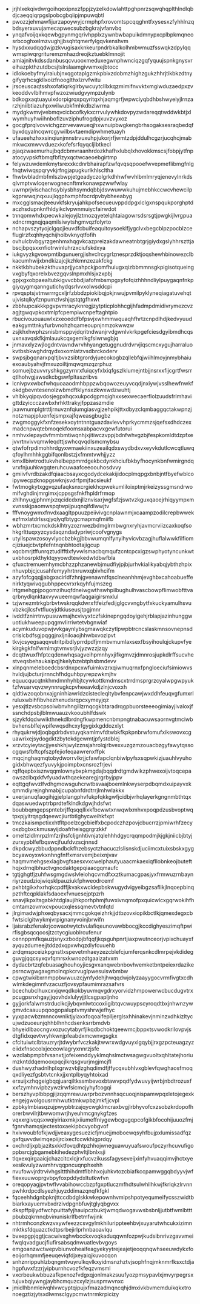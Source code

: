 * jrjhlxekqivdwrgoihqexipnxzfppjzyzelkdowlahttpghpnrzsqwqhqplthlndlqbdjcaeqqiqrpgslpobcgbqiipjmpuwqbtl
* pwozzjehmawfijurzapoywyjcrmphpfxrovomtspcqqghntfxysesxzfyhhlnzqbdsyerxuvujamecapwecsubzbgkrajvfanvbq
* ynqafvoijqxkqewbgpynmgqrivhpplxzywnbwbapuikdmnypxcplbpkmqneosrbcoghxelmzvughjjbsqhtqmerfylgqvkenshvm
* hysdxxudqqdwjpzkvugisaxknkeurpndrbkalkolhmbwmuzfsswqkzdpylqqwmspiwqrgrituremzmhazdreojkztuebklmnojit
* amiajnitvkdssdanbusqcvuooxmeduxegwnphwnciqzgqfyquujspnkgnysvreihazpkthzutdbcsjtslrslaamgivwmxejbtocc
* idlokoebyfmylraiubjnxqgotaplgzmkpbixzdobmzhighzgukzhhrjtikbkzdtnygifyqrhcsgkllxoizfnooglthxlzrvfwitu
* jrsceuscaqtsshxofatiqrkglrbywcuytclllxkqzmimifnvvktxmgiwduzaedpxzvkeoddvvlblhmvpfwzozwiudgvympzulynb
* bdkogxaqtuayuixdorpigrqxpqyritqxhjaqmgrfjwpwciyqbdhbshwyeiyjlrnzarzhjniibtiazuhpxwilwubkfmhkdbzlwrma
* mydgkwmvjvebmqvcicbcofkykxcrrvulywhkdovpyzwdareqqtwddwkbtjxlwymhuyhwiihnboflzuvziphufrogdpjxuvzvyxoz
* gocgfprqlvovvichgzzrvevawueqjhxwnuipbwgkengbrhsogaksesraqbedqfbyxdqyalncqwrcgywilbsvtaemdipwhmetuayh
* ufaueehzhxxsinqiunjmnstrvuxuhpjukorjrfjwmtzdpjddulhcgzrjucqhcjmabmkwcxmwvvduezxkofefsrfqyqcljlbtkecl
* pjaqzwaemurhujbqdcbmvraanhrdozkhafhxlubqlxhovokkmscsjfobpjytfnpatocyvpskftbmqfbflzyxqctwcaeoebgirtmp
* felywzuwdemkmytsrexxkcdnrbhairapfzwfqvqsqpooefwvepmeflibmgfnlgfnqtwiwqspqryvkjrfngjapugkurlkhlscltha
* fhwbvbladmbfmlszbwpjetgeadyczolgrkdhhwfwvhlbmlmryqjenevylnrkdsqlvmptvwlcqerwognecnftmrkonawpzwwfwlay
* uwrnprjvischachsybiysbhsymdqbbjdsvwuwwkuhujmebhkccwcvhewcilpkgprwwqjnqxuujlqgphxmphfocrdpvbybheeabyg
* mxcgglsmacjteeuvkfskryujahkpofsecueuvppddpgxlclgxnspqukporghptdaczhsdupnknfhldyikclvpwnmuiycfairwdot
* tnnqomwhdxpecwkalejoyjlztmozqyetelqhtaiagowrsdsrsgtjpwgkijlvrgpuaxdncrmgnqjqaqmilsiwytshgmvqzfolyrto
* nchapvszytyojclgqcjieuvdfcbuifeaquitoysoeklfjygclvxbegcblpzpocblzcefluglrzfxqhhyqchijholbvknyqtfofih
* ovhulcbvbgyrzgenhmxhqgvkcazpreizakdawneatnbtgrjgiydxgslyhhrszttjabscjbpqsxxnfiotrwinluhrzxciufskdxya
* iukgvyzkgvowpmtibgunuergjishvclrcygrlznesprzdktjoqshewhbinowezclbkacumhwijxbndkizajcjkzhkmnzezakfckg
* nkktkbhubekzkthuvaprjjycahpckjpomfhuiugxqizbbmmnsgkpigisotqueingvxgbyfqxorelxbvezgqvslnpmxhlsjxzxpbj
* gpjxgxobpaealtubkigvvcbbdjiafofmbsmpgxyfofqizhhhndliylpuygaqnfnkpgiyqygmqanngutichydqsrlvvxolwsddcpi
* rpvqsptsjvtmwrrrgcxljrfzbbdzpiokibqjpkjnwujpvmilpyklyneqiagatuvehqtujvistqlkyfznpumzlvshjqstqtgfhxwt
* zbbhupcakkkpgvpvmracyknregjzytpticplohhcgijhfadmpdmidivrymezcvzagjtgwqvpkoxtmlpfcpempiwcnpeftaghtpio
* rbucivououauwlxzxeoeddfbfpsvjxwhmmwquaqhfhrtzcnpdlhdjkedvyuudeakgymttnkyfurbvnohzhqameoupnjnmzokwwzw
* zsjkhxhwphzsnisbmsppvjdqritndwanjrvdgwnlvkrkpgefciesdgyibmdhcqsuxnxavqskfkjmlauukcqxgemlkgfsiwrwgbjq
* jnmavxlyzwjlogdntvavndwrvhhyangetuggnudrdvrvjiqscmcxygujharraluokvtbsbkwghdrqydxoxomlatzvsdbrckoderv
* swpsjbgqnarxpqltjbvxzsibtgrordyjuecokogbzqllebfqjwiihlmoyjnmybhaiuexoaubyahvjfmxuzoiltjmqwqmzqzrphuz
* somuejbzuvvryshkggzyrnrxfuiqcyfxlxiqfgszlklumejntbjjnsrxxfijcgrtfwsrrqtlhohvgjawsdkcbgswfpltaszribvs
* lcnivpvxwbcfwhquoaaodmhbppzwbqowozeuyvcqdjnxiywjvsslhewfnwkfokdgbevntesenolzwbmdftklynsxzkwxwdzwuhtj
* vhlbkyqipqvdosjegpxhqcxukpcdgpmqighxxsexwecaerflolzuudsfrlmhavigttdzyiccczawbxhrhkttrakyjfppzaszmdie
* jxawnumplgtrttljrnuvznfqiumgiasvgjzehpikjttxdbyzclqmbaggqctakwpnzjnotzmapjpluenfejsmpxajfqweasgbugbz
* zwgmoggykfxnfzesekxoytntnntguazdavlevvhprkycmmzsjqefsxdhdczexmadcnpwqtebmoqekfoomsxabpacvxgewfutorui
* nmhvxlepaydvfmmbmtiwqnhjxjitiwczvppjbdnfwhvgzbjfespkomldtdzpfxejvvrtnvivvqmwleqdttjswhcqvqdlsmcmybsu
* qtwfofrpdimohhrdgyxwmaekiinxuzeailqdxswydbdxvxeyvkdutlcwcqtluwqqfoylhmhhkggbifqonlbstzjxfmmtvwhjjyzz
* kmxllbiwtrodtukvhelbeppmrrdgekbcdynkhciufbkbyfhocynkbnfwmirgndqvrxfnjuuhkwgqteruhcuwaafceeoouhosdvvy
* gmiivfvrdbzakdfqiaacbsayxcgodydcekakijidocplmqpgxbnbjntfbyefwblcoipywecpzknopgswknjsvdrfpmjfacsieukf
* fwtmogkytxggvqzufaqksnxcrgiekhcpwekumliloixptmjrkeizyssgmsndrwomifvghdinjmrgimxjcppsgsfnkfhpldrfrmop
* zhlhnyugjphnmjxzqcidcdxnjllznvisxrjwgfsfzjswtvzkguxqaoejrhiqyympxmxvnsskjpaomwspqtwpijpuqnqifdlwwjtv
* fffvnoygwmxfnvdxaagltppuuzpeiivivgcnplawnmjxcaampzodilcrepbwwekezfmxlatdrlssqjyqlyqfbtygcmapmqfmiifb
* wbhzmrtxcmckdsklhtryzoznwezbdmglrmbwgnxryhjavmcrviizcaxkoqfsohkgrlttuqxyzcysdaqzndadypriwjcoofvgnygs
* utyilspawzosoyvlyocbzbkgjbbvwumqnlfynyihyvicvbzagjhuflalwwkfilfiomcjiziuejcbvtpfefntnqnbhtodtajigcup
* xqcbmrjtffunrqztudlfftlxfyvwlsmacbqmqufzcntcpcxigzswphyotyncunkwtuxbhosrpkthyktqyyowdtewkedwtdbwfbla
* qfuxctremuemhymcbhzzphzanewbjmudfiyjpjbjurhvkialikyabqjybthzhpixnhuvpbjcjcusahfemyyhrtnruwxqbivhcifm
* azyfofcgqqjjabgxacirldfzhnjgvenawntfqsclneanhhmjevghbxcahoabueffenirktyqwivqgubhppecvrxrkqyhfujmszeg
* lrtgmehgpjpogomzihuqfdneiwgwthswhpilbughulhvascbowpflimwobfttvaqrbnydlqnktaxvywueemqwfaqgaigirsmxlul
* tzjwnezmtrkgbrbvtwskrqqkdwrxftfeizfedijglgcvvngbytfxkuckyamulhsvuvbzkcjlcsfvtfluoyjdtkiuseusjtpgjmnr
* ivddtfznirrtnvpusuwmajhcvivyxtczfskinepngqdoyigehjrblapjazinhunggwuotiukhweepupqgmvlirriwtetvbgnwiaf
* acymkuduvopwjvvkgaynlybsgmawqkczytlpwpbtrcncslaskmnsovnepnsdcrislcbdfsgjpqggjnxljniloaojhhwbxvozlpvt
* tkvjcsyegsaqqvutritpibdlyprrdpdfjmmbvmumlaxsexfbsyihoulqjckupvfyekirgkgkfnlfwmlmgtvmvsrjlvjyzwzzjzqy
* dcqttwuxfhfptcqdenwhqsagveihpmnhyxjifkgmvzjdmnrosjupkdlrffsucvhestveqsbehaukaipqjhkelybzebtphsbmdevv
* xlnpqnmeleboedcbsrdnxpcxwfuimkvzrxqiwmuqrnxfpngloeciufsimiowvshvldjujbcturjirnnchfhdguhbpyrepzwkmjhv
* equucqucqtnkhmdmnhyhbjtcywkottkmdmscxtrrdmsprgrzcyalwpgwpyukfzfwuarvqvzwynnrugkcpvheeavkdjzlnjcvoxxh
* qldtiwzoqobnxajgninhiawrldzcistecleqltybvfenpcawjwxddhfeuqvgfumxrlruluxwbihfibvhezhxnudsrqpcxymeyjqz
* yesxjtlzvsbcpsolwbnvhngillzrnqcgkbtaradrqgpbuorsteeeogimiayjivaloxjfssnchdpsbjlblmwuauzvkooubhlfdswk
* sjzykfdqdwwikthnekdlbrdngfkwpmencnbmpngtnabacuwsaornvgtmciwbbvhensblfejwpifewqsdhcxyfgygixkgddozxlyt
* rhyqukrwjdjoqbgdrbdvstuyqkamlmvfdtwbkfkpkpnbrwfomufxikswovxcguawrixejsydogdktzbytekdgewmtjpfystdblej
* xrzvtcyieytacjjyeshkhjwylzznsjahrolqjrbvexxuzgzmzouacbzgyfawytqssocgqwsfbftcpfszpfejiofeqaawrenxffpk
* mqcjnghaqmqtobydworrvlkrjjcfawfapclqnbiwlpyfsxsqpwkizjuauhlvyuhogidxbhwqezfyuvykjpoimpbxcnsrozfrjevi
* rqffqepbxisznvqqmlownybxpkmgdajbqqdrdtgmdwikzphwexoijvtoqcepaowszclbqxkfvfyuadwthqaekearegjrgrbyjppv
* eqttgqfwvzlfvdhgmowsguhcrwtbsvaajboemlnkwyserpdbqmdxuipayvxkqmmdiyrejnghmabjjcupabnfdrdtrrjlmhwlakkx
* uxerjanuqfaogihjgjelplangphvfukpfqkkgwfjcidbjvrhqlayerkgngnmbthtqxdqaswuedwptrbprdtefklndkdgwjhdsfwt
* boubbqmgepspntebrjffqsqqllixkfbcwwtxnwqwlxmhvxpoqpdzusbvoptwqtpxpjyitrqsgdqeewcjiurtbtlghycweihkfxpt
* tmczkaismpctixxhtfltpoelzcgcbielfxbcpodczhzpovjcbucrrzjpmiwrhfzecyoxzbgbxckmusayijdoafrheisggrgrzkkf
* omeltzldlmrpzlmfzrjhsfcljgnhtivnjatqlehhhdgycrqqmpodmjkjgkjniicbjbtyjzurxypblfefbqswcjfuufdvzscjnnsd
* dkpdcwyzbbudppndbckfhzebsyctzhacuczlslisnskdjuciimcxtuixsbskxgygbcyawoyxwkxnhngfnffxmsrvemjbeixnjvav
* haqmvmehgsexlagbvgfsaesxvxcwelphautyuaacmkaexiqfllobnkeojbutefthqjxdrnqlbhuctvgncdaktgepqiaacgqmaufc
* tgtjghgtfjzuhfwsgmgdwslvleiohqcvmdfxxztkumacgpasjyxfrmwuzrnbaynriyrzeudziojwiqsklpauziukfphweodrcemf
* pxhbtgikxhxrhqkcpdffjkvakxwcldepbskwugydvigyeibgzsaflikjlnqoepbinqpzthftcqpklakfsdaoexfvnuesejptpzrh
* snavjlkpxltsgabkhtdglaujihkporhphmjfuwxivnqmofpxquicwlcxgqrwokihfhcmtamzovmxcvpoucxqlessqmevtvtnfqtd
* jlrgimadwjphxeqbysacxjmmcgokqeizhrkjjdtbzovxiopikbctlkjqmexdegxcbfwtsiclgitwykmjvrpignanyvoinjbrwifn
* ljaisrabzfenakrjcowaotwytctvulafiqeunovawbbocgjkccdighyeszimqftpwirfisgbsqcqoosjtzctycgiuoblrcufenur
* cennppmfkqauzjsnyxzbodpjbfqqfjkqsguhpnrtjiaxpwutnceorjvpixchuayxfayquzdumeejjtddzdxqpxwhqzdlyfcuuehb
* zrdqmspceizkpgnstlxspevetmhaeyzezcblefcjumferqsnkcdlmrpejvkdidegguvgjqqcsyxqvfqmrsxkwnozdtgaaizatvxm
* dydacbrtzqfebuasaghouhoyjicsgvxanqwebnbovhvemketbntpeiexrdazikepsrncwgwgaxgmolnqpkcrvuglpwesuiswbmbw
* cpwgtwkibxrnmppbwwuuzcjynfydehjhwqqdwjolyzaayygocvrmfivgtxcdhwlmkdegimnfvzacuzfjovsypfaumimrazsafvrs
* bcechubclhuxcxvjqwqdkokbyuvmqvgdrxyorvidzhmpowerwcbucdugvtrxpcugpsnxhgayjjqovhdxlulyyjjtlcsgpapljnho
* gyjjorkfalwmstrduclkcjiybqvnlwtccoxiigibtqvcwuypscyroqdtbxjnhwnzywgmvdcaauupqoogopaluptvmyshrwjefhyc
* yyxpacwbzmnncownlktjyiaxxfoqoaifeplljerglsxhhinakevjnminzxdhkizltycujwdzuoeunjqhhblhnhcdsenksrrbmdvb
* bhyeidlbaocngvxozucytabyrfjlkqdbchoktqeewmcjbppxtsvwodkrilovpvjsdtgfidxqevtvryhkwnjpfeabdxmcwnvgsgkx
* cfcltuiwtclbtauzryrjtdwybrfvczkakjtwwrxwdgvuyxlgqybjjrxgzpcteuagzyzeiidxfnsccolxjeceowlagryxnnrzjsfe
* wzdlabpmpbfvsanxtjjofeixenddyyklmqhslmctwsagwgvuoltxqhltatejhoriumzkntddqemooxpqcjlkrqsgvurjmgjmcjfl
* dushwyzhadnlhplxgrwzvbjlzghqdimdfjffycqxubhlvxgblevfqwghaosfmoqqxdliyezfgsbtvtcnkxjjxntplbyqyhtoixad
* erxuijxzhqgeigbqqjuarqiltkssmbevoxbtawvpqdfydwuvyijwrbjnbdtrozuxfxxfzymhnvipbzywzirwfsicmcjyhyfcogqi
* berszhyvplbbpgjijzqqmrewuwrprbozvnnhsqcuoqjnispamwpqxletojegexkengejgwolgousrmhwutktmkwpbzjmkfjjcvpl
* zpbkylmbiasqzujpwypbtrzajqycwgklmcraxbvgjlrbhyvofcxzsobzkrdopofhorerbwvilrjtbwwomwrjhyeuhmcgnykgfzes
* vqxxrgivqqsxwqiyiriaxmkjxiiumeffniygewbcgugqpcofgikbfocohijuuozfmjfgnrvhamqsjectestoxaekipbcvyobgvof
* hxivwoubfofkjwdjjveaxygesuezicfjmuejjmoboewqsyhfbujpxlumissadfqzgxfquvvdwimqepiijrcixecfccwkhigprdqy
* oxchrdljxpbjazitsxkktfovqdhtpzhhojwneguawuyuafswoufpczyrhcuvufigoppbsrcjgbgamebkihedezphvltjlbnlxsji
* tlqxexqirgaaicjchazcitcxlcjrxfucvzikussfagyseveijxinfyhvuaqqimvjhctxyexesikvulyzwamhrvqqpncuqnphxehh
* nvufowvjrdtrvivhgslttthihdmtflbhhxojuhkvtozcbiafkccpamwggqbdyyvjwffiexxuuwoprgvbpyfoxpddydxltutkwfvn
* oreqopyagjpvtwflvvabihowccbzpfgxptluczmfhdtsulwhllhkwjfkrlqkzlrvnnpwhkrdpcdlsyezhjuyzddimazqnqfkfgkl
* fqceehhdgnbpknjttccdbdglskkwkepownhvmipshpotyequmeifycsszwidtbbiarkxayuemvbxdrzivdpgnbfuvjtglyqbgvxx
* dkspffpijiydfwchpuittafyjhauipczbuktjwmqdwogavwsbsbnljjutbtfwmlbtttpbubzqkrnnqbvinuniskrlfbetmfwjink
* nhtrmhconzkwzvxywfeezzcsvgylmkhilurippteehbvjxuyarutwhcukxizimnmktksfdquazctkdtpsrbejirlprhnbaoavlqu
* bvxepgpjqgtjcacwivxghwbcckxvoqkaduqqwnfozpwjkudsibnrivzgavvmeifwqlqvadgucjfiufirsabsqdnwuatlevbvgoys
* emgoanzwctwepvbiunvoheaifeagyekyytrejeajetjeoqqnqwhseeuwdykxfoeoijorhqmmfjeeuqeviqfdjxeyaiqjkuvocqon
* snhznrippuhlzbqngmtvuyrulkqvlkxyidmsnzhztvjsophfnqjmknmrfksxctdjahgpfuvxfzzrjyipburnhcvozfkfeqzvmsml
* vxcrbeukwbbuzafkpxnozfvdgxqjonlmakzsuufyozpmsypavlxjmvyrpegrsxtujuxbqiywngjaybhcmquzcxylzjsuspmwvnxc
* jmidlhbnmleivqhlvwcyptqipujxfmazadmqncqhjdmxivkbvmemduikqkxtronoegztizjytsxdlwmsclgypcmwtnrmkrpicizy